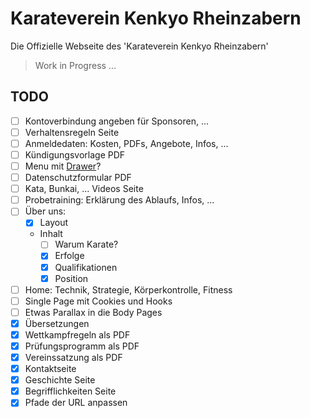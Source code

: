# Karateverein Kenkyo Rheinzabern

Die Offizielle Webseite des 'Karateverein Kenkyo Rheinzabern'

> Work in Progress ...

## TODO

- [ ] Kontoverbindung angeben für Sponsoren, ...
- [ ] Verhaltensregeln Seite
- [ ] Anmeldedaten: Kosten, PDFs, Angebote, Infos, ...
- [ ] Kündigungsvorlage PDF
- [ ] Menu mit [Drawer](https://mantine.dev/core/drawer/)?
- [ ] Datenschutzformular PDF
- [ ] Kata, Bunkai, ... Videos Seite
- [ ] Probetraining: Erklärung des Ablaufs, Infos, ... 
- [ ] Über uns:
  - [x] Layout  
  - Inhalt
    - [ ] Warum Karate?
    - [x] Erfolge
    - [x] Qualifikationen
    - [x] Position
- [ ] Home: Technik, Strategie, Körperkontrolle, Fitness
- [ ] Single Page mit Cookies und Hooks
- [ ] Etwas Parallax in die Body Pages
- [x] Übersetzungen
- [x] Wettkampfregeln als PDF
- [x] Prüfungsprogramm als PDF
- [x] Vereinssatzung als PDF
- [x] Kontaktseite
- [x] Geschichte Seite
- [x] Begrifflichkeiten Seite
- [x] Pfade der URL anpassen 